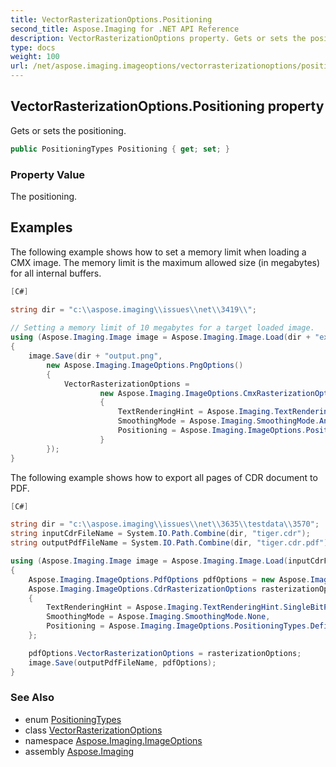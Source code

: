 ```yaml
---
title: VectorRasterizationOptions.Positioning
second_title: Aspose.Imaging for .NET API Reference
description: VectorRasterizationOptions property. Gets or sets the positioning
type: docs
weight: 100
url: /net/aspose.imaging.imageoptions/vectorrasterizationoptions/positioning/
---
```

## VectorRasterizationOptions.Positioning property

Gets or sets the positioning.

```csharp
public PositioningTypes Positioning { get; set; }
```

### Property Value

The positioning.

## Examples

The following example shows how to set a memory limit when loading a CMX image. The memory limit is the maximum allowed size (in megabytes) for all internal buffers.

```csharp
[C#]

string dir = "c:\\aspose.imaging\\issues\\net\\3419\\";
    
// Setting a memory limit of 10 megabytes for a target loaded image.
using (Aspose.Imaging.Image image = Aspose.Imaging.Image.Load(dir + "example.cmx", new Aspose.Imaging.LoadOptions() { BufferSizeHint = 10 }))
{
    image.Save(dir + "output.png",
        new Aspose.Imaging.ImageOptions.PngOptions()
        {
            VectorRasterizationOptions =
                    new Aspose.Imaging.ImageOptions.CmxRasterizationOptions
                    {
                        TextRenderingHint = Aspose.Imaging.TextRenderingHint.SingleBitPerPixel,
                        SmoothingMode = Aspose.Imaging.SmoothingMode.AntiAlias,
                        Positioning = Aspose.Imaging.ImageOptions.PositioningTypes.DefinedByDocument
                    }
        });
}
```

The following example shows how to export all pages of CDR document to PDF.

```csharp
[C#]

string dir = "c:\\aspose.imaging\\issues\\net\\3635\\testdata\\3570";
string inputCdrFileName = System.IO.Path.Combine(dir, "tiger.cdr");
string outputPdfFileName = System.IO.Path.Combine(dir, "tiger.cdr.pdf");

using (Aspose.Imaging.Image image = Aspose.Imaging.Image.Load(inputCdrFileName))
{
    Aspose.Imaging.ImageOptions.PdfOptions pdfOptions = new Aspose.Imaging.ImageOptions.PdfOptions();
    Aspose.Imaging.ImageOptions.CdrRasterizationOptions rasterizationOptions = new Aspose.Imaging.ImageOptions.CdrRasterizationOptions
    {
        TextRenderingHint = Aspose.Imaging.TextRenderingHint.SingleBitPerPixel,
        SmoothingMode = Aspose.Imaging.SmoothingMode.None,
        Positioning = Aspose.Imaging.ImageOptions.PositioningTypes.DefinedByDocument
    };

    pdfOptions.VectorRasterizationOptions = rasterizationOptions;
    image.Save(outputPdfFileName, pdfOptions);
}
```

### See Also

* enum [PositioningTypes](../../positioningtypes/)
* class [VectorRasterizationOptions](../)
* namespace [Aspose.Imaging.ImageOptions](../../vectorrasterizationoptions/)
* assembly [Aspose.Imaging](../../../)


